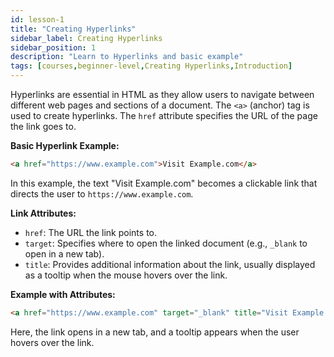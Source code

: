 ```yaml
---
id: lesson-1
title: "Creating Hyperlinks"
sidebar_label: Creating Hyperlinks
sidebar_position: 1
description: "Learn to Hyperlinks and basic example"
tags: [courses,beginner-level,Creating Hyperlinks,Introduction]
---
```

  

Hyperlinks are essential in HTML as they allow users to navigate between different web pages and sections of a document. The `<a>` (anchor) tag is used to create hyperlinks. The `href` attribute specifies the URL of the page the link goes to.

**Basic Hyperlink Example:**
```html
<a href="https://www.example.com">Visit Example.com</a>
```
In this example, the text "Visit Example.com" becomes a clickable link that directs the user to `https://www.example.com`.

**Link Attributes:**
- `href`: The URL the link points to.
- `target`: Specifies where to open the linked document (e.g., `_blank` to open in a new tab).
- `title`: Provides additional information about the link, usually displayed as a tooltip when the mouse hovers over the link.

**Example with Attributes:**
```html
<a href="https://www.example.com" target="_blank" title="Visit Example.com">Visit Example.com</a>
```
Here, the link opens in a new tab, and a tooltip appears when the user hovers over the link.

